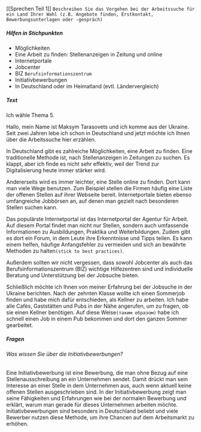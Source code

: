 [[Sprechen Teil 1]]
`Beschreiben Sie das Vorgehen bei der Arbeitssuche für ein Land Ihrer Wahl (z.B. Angebote finden, Erstkontakt, Bewerbungsunterlagen oder -gespräch)`
##### Hilfen in Stichpunkten
- Möglichkeiten
- Eine Arbeit zu finden: Stellenanzeigen in Zeitung und online
- Internetportale
- Jobcenter
- BIZ `Berufsinformationszentrum`
- Initiativbewerbungen
- In Deutschland oder im Heimatland (evtl. Ländervergleich)
##### Text
Ich wähle Thema 5.

Hallo, mein Name ist Maksym Tarasovets und ich komme aus der Ukraine. Seit zwei Jahren lebe ich schon in Deutschland und jetzt möchte ich Ihnen über die Arbeitssuche hier erzählen.

In Deutschland gibt es zahlreiche Möglichkeiten, eine Arbeit zu finden. Eine traditionelle Methode ist, nach Stellenanzeigen in Zeitungen  zu suchen. Es klappt, aber ich finde es nicht sehr effektiv, weil der Trend zur Digitalisierung heute immer stärker wird.

Andererseits wird es immer leichter, eine Stelle online zu finden. Dort kann man viele Wege benutzen. Zum Beispiel stellen die Firmen häufig eine Liste der offenen Stellen auf ihrer Webseite bereit. Internetportale bieten ebenso umfangreiche Jobbörsen an, auf denen man gezielt nach besonderen Stellen suchen kann. 

Das populärste Internetportal ist das Internetportal der Agentur für Arbeit. Auf diesem Portal findet man nicht nur Stellen, sondern auch umfassende Informationen zu Ausbildungen, Praktika und Weiterbildungen. Zudem gibt es dort ein Forum, in dem Leute ihre Erkenntnisse und Tipps teilen. Es kann einem helfen, häufige Anfangsfehler zu vermeiden und sich an bewährte Methoden zu halten`(stick to best practices)`.

Außerdem sollten wir nicht vergessen, dass sowohl Jobcenter als auch das Berufsinformationszentrum (BIZ) wichtige Hilfezentren sind und individuelle Beratung und Unterstützung bei der Jobsuche bieten.

Schließlich möchte ich Ihnen von meiner Erfahrung bei der Jobsuche in der Ukraine berichten. Nach der zehnten Klasse wollte ich einen Sommerjob finden und habe mich dafür entschieden, als Kellner zu arbeiten. Ich habe alle Cafés, Gaststätten und Pubs in der Nähe angerufen, um zu fragen, ob sie einen Kellner benötigen. Auf diese Weise`(таким образом)` habe ich schnell einen Job in einem Pub bekommen und dort den ganzen Sommer gearbeitet.
##### Fragen
###### Was wissen Sie über die Initiativbewerbungen?
Eine Initiativbewerbung ist eine Bewerbung, die man ohne Bezug auf eine Stellenausschreibung an ein Unternehmen sendet. Damit drückt man sein Interesse an einer Stelle in dem Unternehmen aus, auch wenn aktuell keine offenen Stellen ausgeschrieben sind. In der Initiativbewerbung zeigt man seine Fähigkeiten und Erfahrungen wie bei der normalen Bewerbung und erklärt, warum man gerade für dieses Unternehmen arbeiten möchte. Initiativbewerbungen sind besonders in Deutschland beliebt und viele Bewerber nutzen diese Methode, um ihre Chancen auf dem Arbeitsmarkt zu erhöhen.